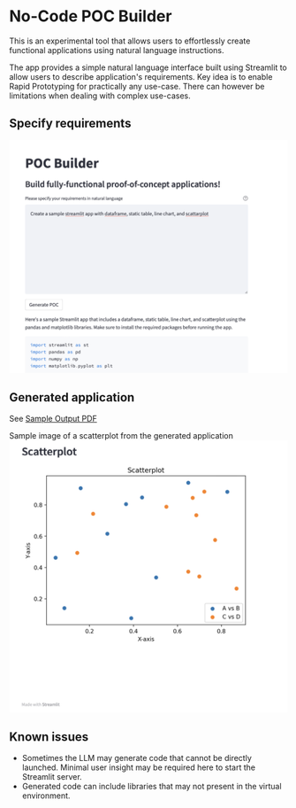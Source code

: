 # No-Code POC Builder
This is an experimental tool that allows users to effortlessly create functional applications using natural language instructions. 

The app provides a simple natural language interface built using Streamlit to allow users to describe application's requirements. Key idea is to enable Rapid Prototyping for practically any use-case. There can however be limitations when dealing with complex use-cases.

## Specify requirements
![in](data/builder_image.png)

## Generated application 
See [Sample Output PDF](data/sample_output.pdf)

Sample image of a scatterplot from the generated application
![out](data/output_image.png)

## Known issues 
- Sometimes the LLM may generate code that cannot be directly launched. Minimal user insight may be required here to start the Streamlit server. 
- Generated code can include libraries that may not present in the virtual environment. 
